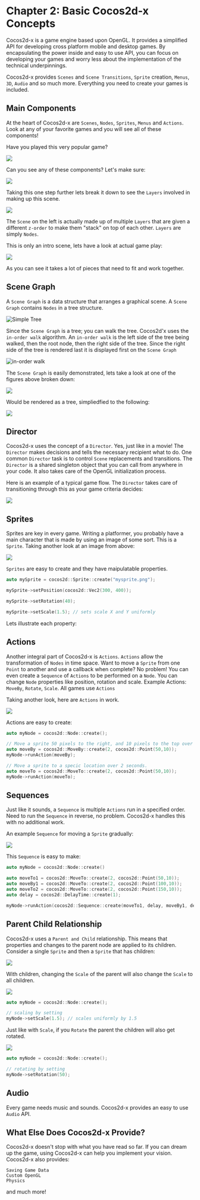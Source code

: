 # Chapter 2: Basic Cocos2d-x Concepts

Cocos2d-x is a game engine based upon OpenGL. It provides a simplified API for developing cross platform mobile and desktop games. By encapsulating the power inside and easy to use API, you can focus on developing your games and worry less about the implementation of the technical underpinnings.

Cocos2d-x provides `Scenes` and `Scene Transitions`, `Sprite` creation, `Menus`, `3D`, `Audio` and so much more. Everything you need to create your games is included.

## Main Components
At the heart of Cocos2d-x are `Scenes`, `Nodes`, `Sprites`, `Menus` and `Actions`. Look at any of your favorite games and you will see all of these components!

Have you played this very popular game?

![](2/1_scaled.png "")

Can you see any of these components? Let's make sure:

![](2/1_annotated_scaled.png "")

Taking this one step further lets break it down to see the `Layers` involved in making up this scene.

![](2/layer_annotated_scaled.png "")

The `Scene` on the left is actually made up of multiple `Layers` that are given a different `z-order` to make them "stack" on top of each other. `Layers` are simply `Nodes`.

This is only an intro scene, lets have a look at actual game play:

![](2/2_annotated_scaled.png "")

As you can see it takes a lot of pieces that need to fit and work together. 

## Scene Graph
A `Scene Graph` is a data structure that arranges a graphical scene. A `Scene Graph` contains `Nodes` in a tree structure.

![](2/tree.jpg "Simple Tree")

Since the `Scene Graph` is a tree; you can walk the tree. Cocos2d'x uses the `in-order walk` algorithm. An `in-order walk` is the left side of the tree being walked, then the root node, then the right side of the tree. Since the right side of the tree is rendered last it is displayed first on the `Scene Graph`

![](2/in-order-walk.png "in-order walk")

The `Scene Graph` is easily demonstrated, lets take a look at one of the figures above broken down:

![](2/1_scaled.png "")

Would be rendered as a tree, simpliedfied to the following:

![](2/2_tree_scaled.png "")

## Director
Cocos2d-x uses the concept of a `Director`. Yes, just like in a movie! The `Director` makes decisions and tells the necessary recipient what to do. One common `Director` task is to control `Scene` replacements and transitions. The `Director` is a shared singleton object that you can call from anywhere in your code. It also takes care of the OpenGL initialization process.

Here is an example of a typical game flow. The `Director` takes care of transitioning through this as your game criteria decides:

![](2/scenes.png "")

## Sprites
Sprites are key in every game. Writing a platformer, you probably have a main character that is made by using an image of some sort. This is a `Sprite`. Taking another look at an image from above:

![](2/2_annotated_scaled_sprites.png "")

`Sprites` are easy to create and they have maipulatable properties.

```cpp
auto mySprite = cocos2d::Sprite::create("mysprite.png");

mySprite->setPosition(cocos2d::Vec2(300, 400));

mySprite->setRotation(40);

mySprite->setScale(1.5); // sets scale X and Y uniformly
```
Lets illustrate each property:




## Actions
Another integral part of Cocos2d-x is `Actions`. `Actions` allow the transformation of `Nodes` in time space. Want to move a `Sprite` from one `Point` to another and use a callback when complete? No problem! You can even create a `Sequence` of `Actions` to be performed on a `Node`. You can change `Node` properties like position, rotation and scale. Example Actions: `MoveBy`, `Rotate`, `Scale`. All games use `Actions`

Taking another look, here are `Actions` in work.

![](2/2_actions_scaled.png "")

Actions are easy to create:
```cpp
auto myNode = cocos2d::Node::create();

// Move a sprite 50 pixels to the right, and 10 pixels to the top over 2 seconds.
auto moveBy = cocos2d::MoveBy::create(2, cocos2d::Point(50,10));
myNode->runAction(moveBy);

// Move a sprite to a specic location over 2 seconds.
auto moveTo = cocos2d::MoveTo::create(2, cocos2d::Point(50,10));
myNode->runAction(moveTo);
```

## Sequences
Just like it sounds, a `Sequence` is multiple `Actions` run in a specified order. Need to run the `Sequence` in reverse, no problem. Cocos2d-x handles this with no additional work.

An example `Sequence` for moving a `Sprite` gradually:

![](2/2_sequence_scaled.png "")

This `Sequence` is easy to make:

```cpp
auto myNode = cocos2d::Node::create()

auto moveTo1 = cocos2d::MoveTo::create(2, cocos2d::Point(50,10));
auto moveBy1 = cocos2d::MoveTo::create(2, cocos2d::Point(100,10));
auto moveTo2 = cocos2d::MoveTo::create(2, cocos2d::Point(150,10));
auto delay = cocos2d::DelayTime::create(1);

myNode->runAction(cocos2d::Sequence::create(moveTo1, delay, moveBy1, delay, moveTo2, NULL));
```
## Parent Child Relationship
Cocos2d-x uses a `Parent and Child` relationship. This means that properties and changes to the parent node are applied to its children. Consider a single `Sprite` and then a `Sprite` that has children:

![](2/2_parent_sprites_scaled.png "") 

With children, changing the `Scale` of the parent will also change the `Scale` to all children.

![](2/2_parent_sprites_scaledXY_scaled.png "")
```cpp
auto myNode = cocos2d::Node::create();

// scaling by setting
myNode->setScale(1.5); // scales uniformly by 1.5
```

Just like with `Scale`, if you `Rotate` the parent the children will also get rotated.

![](2/2_parent_sprite_rotate_scaled.png "")
```cpp
auto myNode = cocos2d::Node::create();

// rotating by setting
myNode->setRotation(50);
```

## Audio
Every game needs music and sounds. Cocos2d-x provides an easy to use `Audio` API.


## What Else Does Cocos2d-x Provide?
Cocos2d-x doesn't stop with what you have read so far. If you can dream up the game, using Cocos2d-x can help you implement your vision. Cocos2d-x also provides:

    Saving Game Data
    Custom OpenGL
    Physics

and much more!

